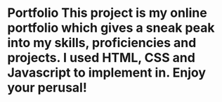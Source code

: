 # Portfolio This project is my online portfolio which gives a sneak peak into my skills, proficiencies and projects. I used HTML, CSS and Javascript to implement in. Enjoy your perusal!
